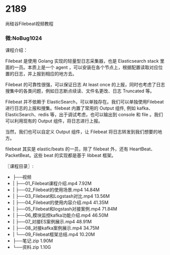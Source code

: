 # 2189
尚硅谷Filebeat视频教程
### 微:NoBug1024 


课程介绍：

Filebeat 是使用 Golang 实现的轻量型日志采集器，也是 Elasticsearch stack 里面的一员。本质上是一个 agent ，可以安装在各个节点上，根据配置读取对应位置的日志，并上报到相应的地方去。

Filebeat 的可靠性很强，可以保证日志 At least once 的上报，同时也考虑了日志搜集中的各类问题，例如日志断点续读、文件名更改、日志 Truncated 等。

Filebeat 并不依赖于 ElasticSearch，可以单独存在。我们可以单独使用Filebeat进行日志的上报和搜集。filebeat 内置了常用的 Output 组件, 例如 kafka、ElasticSearch、redis 等，出于调试考虑，也可以输出到 console 和 file 。我们可以利用现有的 Output 组件，将日志进行上报。

当然，我们也可以自定义 Output 组件，让 Filebeat 将日志转发到我们想要的地方。

filebeat 其实是 elastic/beats 的一员，除了 filebeat 外，还有 HeartBeat、PacketBeat。这些 beat 的实现都是基于 libbeat 框架。


〖课程目录〗:

- ├──视频  
- |   ├──01_Filebeat课程介绍.mp4  7.92M
- |   ├──02_Filebeat的使用场景.mp4  14.84M
- |   ├──03_Filebeat和Logstash对比.mp4  13.56M
- |   ├──04_Filebeat的使用内容介绍.mp4  41.35M
- |   ├──05_Filebeat和logstash对接案例.mp4  71.84M
- |   ├──06_模块监控kafka功能介绍.mp4  46.50M
- |   ├──07_对接ES案例展示.mp4  48.91M
- |   ├──08_对接kafka案例展示.mp4  34.75M
- |   └──09_Filebeat框架总结.mp4  10.20M
- ├──笔记.zip  1.90M
- └──资料.zip  1.10G

